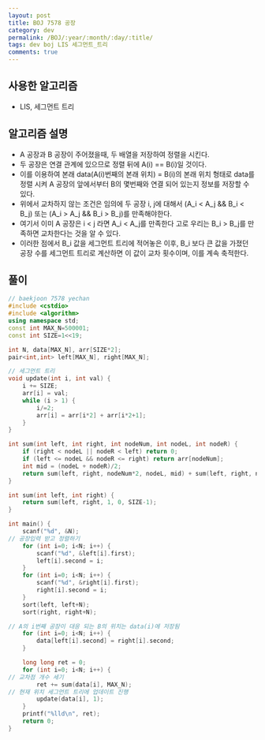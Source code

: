 ```yaml
---
layout: post
title: BOJ 7578 공장
category: dev
permalink: /BOJ/:year/:month/:day/:title/
tags: dev boj LIS 세그먼트_트리
comments: true
---
```

## 사용한 알고리즘
- LIS, 세그먼트 트리

## 알고리즘 설명
- A 공장과 B 공장이 주어졌을때, 두 배열을 저장하여 정렬을 시킨다.
- 두 공장은 연결 관계에 있으므로 정렬 뒤에 A(i) == B(i)일 것이다.
- 이를 이용하여 본래 data(A(i)번째의 본래 위치) = B(i)의 본래 위치 형태로 data를 정렬 시켜 A 공장의 앞에서부터 B의 몇번째와 연결 되어 있는지 정보를 저장할 수 있다.
- 위에서 교차하지 않는 조건은 임의에 두 공장 i, j에 대해서 (A_i < A_j && B_i < B_j) 또는 (A_i > A_j && B_i > B_j)를 만족해야한다.
- 여기서 이미 A 공장은 i < j 라면 A_i < A_j를 만족한다 고로 우리는 B_i > B_j를 만족하면 교차한다는 것을 알 수 있다.
- 이러한 점에서 B_i 값을 세그먼트 트리에 적어놓은 이후, B_i 보다 큰 값을 가졌던 공장 수를 세그먼트 트리로 계산하면 이 값이 교차 횟수이며, 이를 계속 축적한다.

## 풀이
```c++
// baekjoon 7578 yechan
#include <cstdio>
#include <algorithm>
using namespace std;
const int MAX_N=500001;
const int SIZE=1<<19;

int N, data[MAX_N], arr[SIZE*2];
pair<int,int> left[MAX_N], right[MAX_N];

// 세그먼트 트리
void update(int i, int val) {
	i += SIZE;
	arr[i] = val;
	while (i > 1) {
		i/=2;
		arr[i] = arr[i*2] + arr[i*2+1];
	}
}

int sum(int left, int right, int nodeNum, int nodeL, int nodeR) {
	if (right < nodeL || nodeR < left) return 0;
	if (left <= nodeL && nodeR <= right) return arr[nodeNum];
	int mid = (nodeL + nodeR)/2;
	return sum(left, right, nodeNum*2, nodeL, mid) + sum(left, right, nodeNum*2+1, mid+1, nodeR);
}

int sum(int left, int right) {
	return sum(left, right, 1, 0, SIZE-1);
}

int main() {
	scanf("%d", &N);
// 공장입력 받고 정렬하기
	for (int i=0; i<N; i++) {
		scanf("%d", &left[i].first);
		left[i].second = i;
	}
	for (int i=0; i<N; i++) {
		scanf("%d", &right[i].first);
		right[i].second = i;
	}
	sort(left, left+N);
	sort(right, right+N);

// A의 i번째 공장이 대응 되는 B의 위치는 data(i)에 저장됨
	for (int i=0; i<N; i++) {
		data[left[i].second] = right[i].second;
	}

	long long ret = 0;
	for (int i=0; i<N; i++) {
// 교차점 개수 세기
		ret += sum(data[i], MAX_N);
// 현재 위치 세그먼트 트리에 업데이트 진행
		update(data[i], 1);
	}
	printf("%lld\n", ret);
	return 0;
}
```
